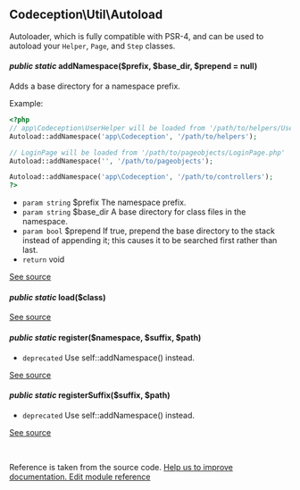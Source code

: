 
## Codeception\Util\Autoload



Autoloader, which is fully compatible with PSR-4, and can be used to autoload your `Helper`, `Page`, and `Step` classes.


#### *public static* addNamespace($prefix, $base_dir, $prepend = null) 

Adds a base directory for a namespace prefix.

Example:

```php
<?php
// app\Codeception\UserHelper will be loaded from '/path/to/helpers/UserHelper.php'
Autoload::addNamespace('app\Codeception', '/path/to/helpers');

// LoginPage will be loaded from '/path/to/pageobjects/LoginPage.php'
Autoload::addNamespace('', '/path/to/pageobjects');

Autoload::addNamespace('app\Codeception', '/path/to/controllers');
?>
```

 * `param string` $prefix The namespace prefix.
 * `param string` $base_dir A base directory for class files in the namespace.
 * `param bool` $prepend If true, prepend the base directory to the stack instead of appending it; this causes it to be searched first rather than last.
 * `return`  void

[See source](https://github.com/Codeception/Codeception/blob/2.0/src/Codeception/Util/Autoload.php#L43)

#### *public static* load($class) 

[See source](https://github.com/Codeception/Codeception/blob/2.0/src/Codeception/Util/Autoload.php#L86)

#### *public static* register($namespace, $suffix, $path) 

 * `deprecated`  Use self::addNamespace() instead.

[See source](https://github.com/Codeception/Codeception/blob/2.0/src/Codeception/Util/Autoload.php#L73)

#### *public static* registerSuffix($suffix, $path) 

 * `deprecated`  Use self::addNamespace() instead.

[See source](https://github.com/Codeception/Codeception/blob/2.0/src/Codeception/Util/Autoload.php#L81)

<p>&nbsp;</p><div class="alert alert-warning">Reference is taken from the source code. <a href="https://github.com/Codeception/Codeception/blob/2.0/src/Codeception/Util/Autoload.php">Help us to improve documentation. Edit module reference</a></div>
